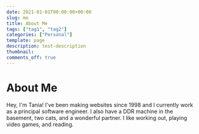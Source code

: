 ```yaml
---
date: 2021-01-01T00:00:00+00:00
slug: me
title: About Me
tags: ["tag1", "tag2"]
categories: ["Personal"]
template: page
description: test-description
thumbnail: 
comments_off: true
---
```


# About Me

Hey, I'm Tania! I've been making websites since 1998 and I currently work as a principal software engineer. I also have a DDR machine in the basement, two cats, and a wonderful partner. I like working out, playing video games, and reading.
